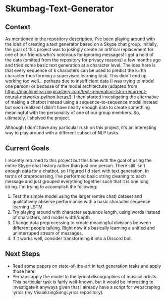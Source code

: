 # Skumbag-Text-Generator

## Context
As mentioned in the repository description, I've been playing around with the idea of creating a text generator based on a Skype chat group. Initially, the goal of this project was to jokingly create an artifical replacement for one of our friends who's notorious for ignoring messages! I got a hold of the data (omitted from the repository for privacy reasons) a few months ago and tried some basic text generation at a character level. The idea here is that every sequence of k characters can be used to predict the k+1th character thus forming a supervised learning task. This didn't end up working too well... perhaps due to insufficient data (I was trying to model one person) or because of the model architecture (adapted from https://machinelearningmastery.com/text-generation-lstm-recurrent-neural-networks-python-keras/). I then started investigating the alternative of making a chatbot instead using a sequence-to-sequence model instead but soon realized I didn't have nearly enough data to create something meaningful with the personality of one of our group members. So, ultimately, I shelved the project. 

Although I don't have any particular rush on this project, it's an interesting way to play around with a different subset of NLP tasks. 

## Current Goals
I recently returned to this project but this time with the goal of using the entire Skype chat history rather than just one person. There still isn't enough data for a chatbot, so I figured I'd start with text generation. In terms of preprocessing, I've performed basic string cleaning to each message and just grouped everything together such that it is one long string. I'm trying to accomplish the following:
1. Test the simple model using the larger (entire chat) dataset and qualitatively observe performance with a basic character sequence learning LSTM.
2. Try playing around with character sequence length, using words instead of characters, and model width/depth
3. Change data preprocessing to create meaningful divisions between different people talking. Right now it's basically learning a unified and uninterruped stream of messages. 
4. If it works well, consider transforming it into a Discord bot. 

## Next Steps
- Read some papers on state-of-the-art in text generation tasks and apply those here.
- Perhaps apply the model to the lyrical discographies of musical artists. This particular task is fairly well-known, but it would be interesting to investigate it anyways given that I already have a script for webscraping lyrics (my VisualizingSongLyrics repository). 
